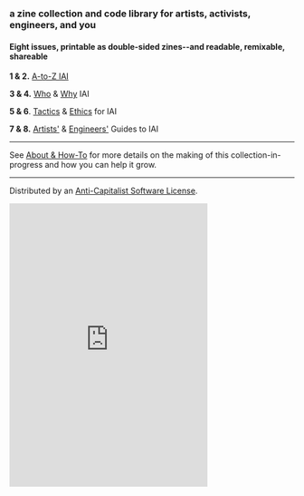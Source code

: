 <!-- ## Intersectional AI Toolkit -->

### a zine collection and code library for artists, activists, engineers, and you

#### Eight issues, printable as double-sided zines--and readable, remixable, shareable

**1 & 2.** [A-to-Z IAI](posts/Glossary.md)

**3 & 4.** [Who](posts/LoveNotes.md) & [Why](posts/WhyAI.md) IAI

**5 & 6**. [Tactics](posts/Tactics.md) & [Ethics](posts/Caring.md) for IAI

**7 & 8.** [Artists'](posts/NoCode.md) & [Engineers'](posts/Techies.md) Guides to IAI

---

See [About & How-To](pages/About.md) for more details on the making of this collection-in-progress and how you can help it grow.

---

Distributed by an [Anti-Capitalist Software License](https://anticapitalist.software").


<iframe src="https://discord.com/widget?id=755941064673722398&theme=dark" width="350" height="500" allowtransparency="true" frameborder="0" sandbox="allow-popups allow-popups-to-escape-sandbox allow-same-origin allow-scripts"></iframe>








